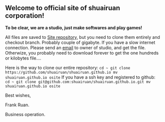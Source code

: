 ## Welcome to official site of shuairuan corporation!
__To be clear, we are a studio, just make softwares and play games!__

All files are saved to [Site repository](https://github.com/shuairuan/shuairuan.github.io), but you need to clone them entirely and checkout branch.
Probably couple of gigabyte. If you have a slow internet connection. Please send an [email](mailto:frank_ruan@outlook.com) to owner of studio, and get the file. Otherwize, you probably need to download forever to get the one hundreds or kilobytes file....

Here is the way to clone our entire repository:
`
cd ~
git clone https://github.com/shuairuan/shuairuan.github.io
mv shuairuan.github.io osite
`
If you have a ssh key and registered to github:
`
cd ~
git clone git@github.com:shuairuan/shuairuan.github.io.git
mv shuairuan.github.io osite
`

Best wishes,

Frank Ruan.

Business operation.
